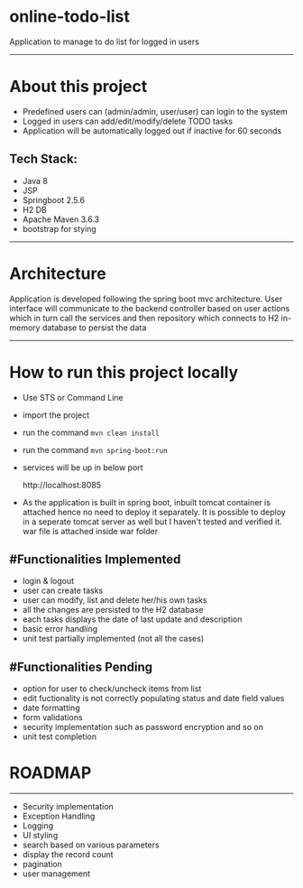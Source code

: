 # online-todo-list
 Application to manage to do list for logged in users

<hr>

# About this project

- Predefined users can (admin/admin, user/user) can login to the system
- Logged in users can add/edit/modify/delete TODO tasks 
- Application will be automatically logged out if inactive for 60 seconds


Tech Stack:
-----------

- Java 8
- JSP
- Springboot 2.5.6
- H2 DB
- Apache Maven 3.6.3
- bootstrap for stying


<hr>

# Architecture
Application is developed following the spring boot mvc architecture. User interface will communicate to the backend controller based on user actions which in turn call the 
services and then repository which connects to H2 in-memory database to persist the data  

<hr>

# How to run this project locally

- Use STS or Command Line
- import the project
- run the command  `mvn clean install` 
- run the command  `mvn spring-boot:run` 
- services will be up in below port
	
	http://localhost:8085
	
- As the application is built in spring boot, inbuilt tomcat container is attached hence no need to deploy it separately. It is possible to deploy in a seperate tomcat server as well but I haven't tested and verified it.
war file is attached inside war folder

#Functionalities Implemented
-----------------------------
- login & logout
- user can create tasks
- user can modify, list and delete her/his own tasks
- all the changes are persisted to the H2 database
- each tasks displays the date of last update and description
- basic error handling
- unit test partially implemented (not all the cases)


#Functionalities Pending
-----------------------------
- option for user to check/uncheck items from list 
- edit fuctionality is not correctly populating status and date field values
- date formatting
- form validations
- security implementation such as password encryption and so on
- unit test completion

 
# ROADMAP
  -----------
  - Security implementation
  - Exception Handling
  - Logging
  - UI styling
  - search based on various parameters
  - display the record count
  - pagination 
  - user management

